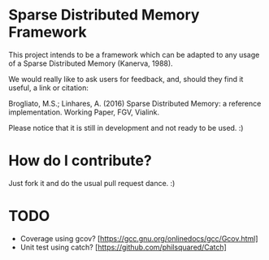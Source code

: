 Sparse Distributed Memory Framework
===================================
This project intends to be a framework which can be adapted to any usage of a Sparse Distributed Memory (Kanerva, 1988).

We would really like to ask users for feedback, and, should they find it useful, a link or citation:

Brogliato, M.S.; Linhares, A. (2016) Sparse Distributed Memory: a reference implementation.  Working Paper, FGV, Vialink. 

Please notice that it is still in development and not ready to be used. :)

How do I contribute?
====================
Just fork it and do the usual pull request dance. :)

TODO
====
- Coverage using gcov? [https://gcc.gnu.org/onlinedocs/gcc/Gcov.html]
- Unit test using catch? [https://github.com/philsquared/Catch]
